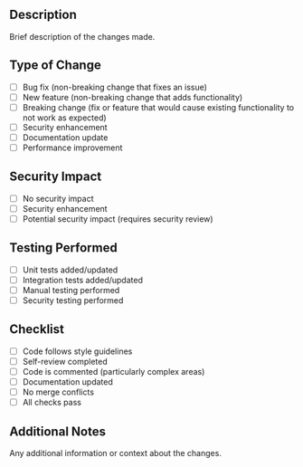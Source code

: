 ## Description
Brief description of the changes made.

## Type of Change
- [ ] Bug fix (non-breaking change that fixes an issue)
- [ ] New feature (non-breaking change that adds functionality)
- [ ] Breaking change (fix or feature that would cause existing functionality to not work as expected)
- [ ] Security enhancement
- [ ] Documentation update
- [ ] Performance improvement

## Security Impact
- [ ] No security impact
- [ ] Security enhancement
- [ ] Potential security impact (requires security review)

## Testing Performed
- [ ] Unit tests added/updated
- [ ] Integration tests added/updated
- [ ] Manual testing performed
- [ ] Security testing performed

## Checklist
- [ ] Code follows style guidelines
- [ ] Self-review completed
- [ ] Code is commented (particularly complex areas)
- [ ] Documentation updated
- [ ] No merge conflicts
- [ ] All checks pass

## Additional Notes
Any additional information or context about the changes.